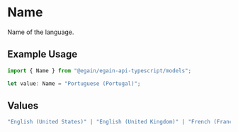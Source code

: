 # Name

Name of the language.

## Example Usage

```typescript
import { Name } from "@egain/egain-api-typescript/models";

let value: Name = "Portuguese (Portugal)";
```

## Values

```typescript
"English (United States)" | "English (United Kingdom)" | "French (France)" | "Spanish (Spain)" | "Italian (Italy)" | "German (Germany)" | "Dutch (Netherlands)" | "Portuguese (Brazil)" | "Portuguese (Portugal)" | "Danish (Denmark)" | "Swedish (Sweden)" | "Russian (Russia)" | "French (Canada)" | "Chinese (Simplified)" | "Japanese (Japan)" | "Korean (South Korea)"
```